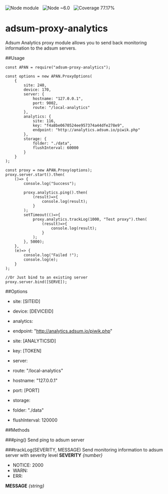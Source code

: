 ![Node module](https://img.shields.io/badge/node-module-orange.svg?style=flat)
&nbsp;
![Node ~6.0](https://img.shields.io/badge/node-~%205.7-blue.svg?style=flat)
&nbsp;
![Coverage 77.17%](https://img.shields.io/badge/coverage-77.17%25-yellow.svg?style=flat)

# adsum-proxy-analytics

Adsum Analytics proxy module allows you to send back monitoring information to the adsum servers.

##Usage

    const APAN = require("adsum-proxy-analytics");

    const options = new APAN.ProxyOptions(
        {
            site: 240,
            device: 170,
            server: {
                hostname: "127.0.0.1",
                port: 9002,
                route: "/local-analytics"
            },
            analytics: {
                site: 116,
                key: "f4a8be0670524ee957374a44dfe278e9",
                endpoint: "http://analytics.adsum.io/piwik.php"
            },
            storage: {
                folder: "./data",
                flushInterval: 60000
            }
        }
    );

    const proxy = new APAN.Proxy(options);
    proxy.server.start().then(
        ()=> {
            console.log("Success");
    
            proxy.analytics.ping().then(
                (result)=>{
                    console.log(result);
                }
            );
            setTimeout(()=>{
                proxy.analytics.trackLog(1000, "Test proxy").then(
                    (result)=>{
                        console.log(result);
                    }
                );
            }, 5000);
        },
        (e)=> {
            console.log("Failed !");
            console.log(e);
        }
    );

    //Or Just bind to an existing server
    proxy.server.bind([SERVE]);

##Options

 - site: [SITEID]
 - device: [DEVICEID]
 
 - analytics:
  - endpoint: "http://analytics.adsum.io/piwik.php"
  - site: [ANALYTICSID]
  - key: [TOKEN]
  
 - server:
  - route: "/local-analytics"
  - hostname: "127.0.0.1"
  - port: [PORT]
 
 - storage:
  - folder: "./data"
  - flushInterval: 120000
  
##Methods

###ping()
Send ping to adsum server

###trackLog(SEVERITY, MESSAGE)
Send monitoring information to adsum server with severity level
**SEVERITY** _{number}_
 - NOTICE: 2000
 - WARN:
 - ERR:

**MESSAGE** _{string}_
